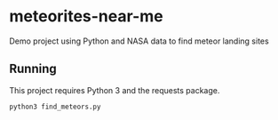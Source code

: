 # meteorites-near-me
Demo project using Python and NASA data to find meteor landing sites 


## Running

This project requires Python 3 and the requests package. 

`python3 find_meteors.py`